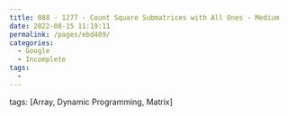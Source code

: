 ```yaml
---
title: 088 - 1277 - Count Square Submatrices with All Ones - Medium
date: 2022-08-15 11:19:11
permalink: /pages/ebd409/
categories:
  - Google
  - Incomplete
tags:
  - 
---
```

tags: [Array, Dynamic Programming, Matrix]